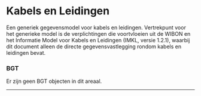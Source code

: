 ﻿# Kabels en Leidingen

Een generiek gegevensmodel voor kabels en leidingen. Vertrekpunt voor het generieke model is de verplichtingen die voortvloeien uit de WIBON en het Informatie Model voor Kabels en Leidingen (IMKL, versie 1.2.1), waarbij dit document alleen de directe gegevensvastlegging rondom kabels en leidingen bevat.



### BGT

Er zijn geen BGT objecten in dit areaal.

***
